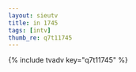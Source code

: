 ```yaml
--- 
layout: sieutv
title: in 1745
tags: [intv]
thumb_re: q7t11745
---
```

{% include tvadv key="q7t11745" %} 
